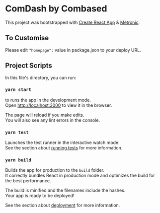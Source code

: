 # ComDash by Combased

This project was bootstrapped with [Create React App](https://github.com/facebook/create-react-app) & [Metronic](https://keenthemes.com/metronic/).

## To Customise

Please edit `"homepage":` value in package.json to your deploy URL.



## Project Scripts

In this file's directory, you can run:

### `yarn start`

to runs the app in the development mode.\
Open [http://localhost:3000](http://localhost:3000) to view it in the browser.

The page will reload if you make edits.\
You will also see any lint errors in the console.

### `yarn test`

Launches the test runner in the interactive watch mode.\
See the section about [running tests](https://facebook.github.io/create-react-app/docs/running-tests) for more information.

### `yarn build`

Builds the app for production to the `build` folder.\
It correctly bundles React in production mode and optimizes the build for the best performance.

The build is minified and the filenames include the hashes.\
Your app is ready to be deployed!

See the section about [deployment](https://facebook.github.io/create-react-app/docs/deployment) for more information.
